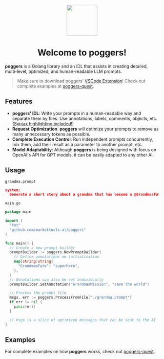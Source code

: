 <p align="center">
  <img src="https://github.com/markettools-ai/poggers/assets/20731019/d560920e-d8ff-4180-846c-b603a5ba35ee" width="100">
  <h1 align="center">Welcome to poggers!</h1>
</p>

**poggers** is a Golang library and an IDL that assists in creating detailed, multi-level, optimized, and human-readable LLM prompts.

> Make sure to download poggers' [VSCode Extension](https://marketplace.visualstudio.com/items?itemName=markettools-ai.poggers-prompt)!
> Check out complete examples at [poggers-quest](https://github.com/markettools-ai/poggers-quest).

## Features
- **poggers' IDL**: Write your prompts in a human-readable way and separate them by files. Use annotations, labels, comments, objects, etc. ([Syntax highlighting included!](https://marketplace.visualstudio.com/items?itemName=markettools-ai.poggers-prompt))
- **Request Optimization**: **poggers** will optimize your prompts to remove as many unnecessary tokens as possible.
- **Complete Execution Control**: Run independent prompts concurrently, mix them, add their result as a parameter to another prompt, etc.
- **Model Adaptability**: Although **poggers** is being designed with focus on OpenAI's API for GPT models, it can be easily adapted to any other AI.

## Usage
`grandma.prompt`
```json
system:
  Generate a short story about a grandma that has become a @GrandmasFate to @GrandmasMission.
```
`main.go`
```go
package main

import (
  "fmt"
  "github.com/markettools-ai/poggers"
)

func main() {
  // Create a new prompt builder
  promptBuilder := poggers.NewPromptBuilder(
    // Define annotations on initialization
    map[string]string{
      "GrandmasFate": "superhero",
    },
  )
  // Annotations can also be set individually
  promptBuilder.SetAnnotation("GrandmasMission", "save the world")

  // Process the prompt file
  msgs, err := poggers.ProcessFromFile("./grandma.prompt")
  if err != nil {
    panic(err)
  }

  // msgs is a slice of optimized messages that can be sent to the AI
}
```

## Examples
For complete examples on how **poggers** works, check out [poggers-quest](https://github.com/markettools-ai/poggers-quest).

